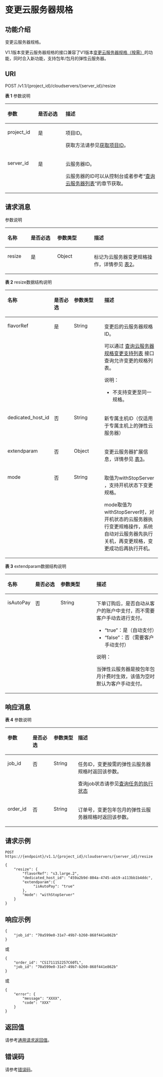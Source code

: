 # 变更云服务器规格<a name="ZH-CN_TOPIC_0093298376"></a>

## 功能介绍<a name="section5379216"></a>

变更云服务器规格。

V1.1版本变更云服务器规格的接口兼容了V1版本[变更云服务器规格（按需）](变更云服务器规格（按需）.md)的功能，同时合入新功能，支持包年/包月的弹性云服务器。

## URI<a name="section48412952"></a>

POST /v1.1/\{project\_id\}/cloudservers/\{server\_id\}/resize

**表 1**  参数说明

<a name="table29396722"></a>
<table><thead align="left"><tr id="row15658103"><th class="cellrowborder" valign="top" width="20%" id="mcps1.2.4.1.1"><p id="p60346796"><a name="p60346796"></a><a name="p60346796"></a>参数</p>
</th>
<th class="cellrowborder" valign="top" width="18%" id="mcps1.2.4.1.2"><p id="p56252285"><a name="p56252285"></a><a name="p56252285"></a>是否必选</p>
</th>
<th class="cellrowborder" valign="top" width="62%" id="mcps1.2.4.1.3"><p id="p60141268"><a name="p60141268"></a><a name="p60141268"></a>描述</p>
</th>
</tr>
</thead>
<tbody><tr id="row39604502"><td class="cellrowborder" valign="top" width="20%" headers="mcps1.2.4.1.1 "><p id="p53848109"><a name="p53848109"></a><a name="p53848109"></a>project_id</p>
</td>
<td class="cellrowborder" valign="top" width="18%" headers="mcps1.2.4.1.2 "><p id="p66729601"><a name="p66729601"></a><a name="p66729601"></a>是</p>
</td>
<td class="cellrowborder" valign="top" width="62%" headers="mcps1.2.4.1.3 "><p id="p37593705"><a name="p37593705"></a><a name="p37593705"></a>项目ID。</p>
<p id="p1180512217438"><a name="p1180512217438"></a><a name="p1180512217438"></a>获取方法请参见<a href="获取项目ID.md">获取项目ID</a>。</p>
</td>
</tr>
<tr id="row59061958"><td class="cellrowborder" valign="top" width="20%" headers="mcps1.2.4.1.1 "><p id="p19289328"><a name="p19289328"></a><a name="p19289328"></a>server_id</p>
</td>
<td class="cellrowborder" valign="top" width="18%" headers="mcps1.2.4.1.2 "><p id="p18931763"><a name="p18931763"></a><a name="p18931763"></a>是</p>
</td>
<td class="cellrowborder" valign="top" width="62%" headers="mcps1.2.4.1.3 "><p id="p2592926184418"><a name="p2592926184418"></a><a name="p2592926184418"></a>云服务器ID。</p>
<p id="p57077814"><a name="p57077814"></a><a name="p57077814"></a>云服务器的ID可以从控制台或者参考“<a href="查询云服务器详情.md">查询云服务器列表</a>”的章节获取。</p>
</td>
</tr>
</tbody>
</table>

## 请求消息<a name="section33063388"></a>

参数说明

<a name="table6742880"></a>
<table><thead align="left"><tr id="row13072760"><th class="cellrowborder" valign="top" width="15.229999999999999%" id="mcps1.1.5.1.1"><p id="p52260639"><a name="p52260639"></a><a name="p52260639"></a>名称</p>
</th>
<th class="cellrowborder" valign="top" width="17.29%" id="mcps1.1.5.1.2"><p id="p5253358"><a name="p5253358"></a><a name="p5253358"></a>是否必选</p>
</th>
<th class="cellrowborder" valign="top" width="24.060000000000002%" id="mcps1.1.5.1.3"><p id="p22868878"><a name="p22868878"></a><a name="p22868878"></a>参数类型</p>
</th>
<th class="cellrowborder" valign="top" width="43.419999999999995%" id="mcps1.1.5.1.4"><p id="p40439847"><a name="p40439847"></a><a name="p40439847"></a>描述</p>
</th>
</tr>
</thead>
<tbody><tr id="row54402144"><td class="cellrowborder" valign="top" width="15.229999999999999%" headers="mcps1.1.5.1.1 "><p id="p44497505"><a name="p44497505"></a><a name="p44497505"></a>resize</p>
</td>
<td class="cellrowborder" valign="top" width="17.29%" headers="mcps1.1.5.1.2 "><p id="p47528147"><a name="p47528147"></a><a name="p47528147"></a>是</p>
</td>
<td class="cellrowborder" valign="top" width="24.060000000000002%" headers="mcps1.1.5.1.3 "><p id="p24574685"><a name="p24574685"></a><a name="p24574685"></a>Object</p>
</td>
<td class="cellrowborder" valign="top" width="43.419999999999995%" headers="mcps1.1.5.1.4 "><p id="p63988077"><a name="p63988077"></a><a name="p63988077"></a>标记为云服务器变更规格操作，详情参见 <a href="#table7657338">表2</a>。</p>
</td>
</tr>
</tbody>
</table>

**表 2**  resize数据结构说明

<a name="table7657338"></a>
<table><thead align="left"><tr id="row17725233"><th class="cellrowborder" valign="top" width="15.32%" id="mcps1.2.5.1.1"><p id="p26457778"><a name="p26457778"></a><a name="p26457778"></a>名称</p>
</th>
<th class="cellrowborder" valign="top" width="17.2%" id="mcps1.2.5.1.2"><p id="p62705275"><a name="p62705275"></a><a name="p62705275"></a>是否必选</p>
</th>
<th class="cellrowborder" valign="top" width="24.25%" id="mcps1.2.5.1.3"><p id="p45962549"><a name="p45962549"></a><a name="p45962549"></a>参数类型</p>
</th>
<th class="cellrowborder" valign="top" width="43.230000000000004%" id="mcps1.2.5.1.4"><p id="p31979016"><a name="p31979016"></a><a name="p31979016"></a>描述</p>
</th>
</tr>
</thead>
<tbody><tr id="row40163483"><td class="cellrowborder" valign="top" width="15.32%" headers="mcps1.2.5.1.1 "><p id="p32016662"><a name="p32016662"></a><a name="p32016662"></a>flavorRef</p>
</td>
<td class="cellrowborder" valign="top" width="17.2%" headers="mcps1.2.5.1.2 "><p id="p43212834"><a name="p43212834"></a><a name="p43212834"></a>是</p>
</td>
<td class="cellrowborder" valign="top" width="24.25%" headers="mcps1.2.5.1.3 "><p id="p10578662"><a name="p10578662"></a><a name="p10578662"></a>String</p>
</td>
<td class="cellrowborder" valign="top" width="43.230000000000004%" headers="mcps1.2.5.1.4 "><p id="p61434729"><a name="p61434729"></a><a name="p61434729"></a>变更后的云服务器规格ID。</p>
<p id="p213803511165"><a name="p213803511165"></a><a name="p213803511165"></a>可以通过 <a href="查询云服务器规格变更支持列表.md">查询云服务器规格变更支持列表</a> 接口查询允许变更的规格列表。</p>
<div class="note" id="note17471936191613"><a name="note17471936191613"></a><a name="note17471936191613"></a><span class="notetitle"> 说明： </span><div class="notebody"><a name="ul195783910167"></a><a name="ul195783910167"></a><ul id="ul195783910167"><li>不支持变更至同一规格。</li></ul>
</div></div>
</td>
</tr>
<tr id="row34448474143254"><td class="cellrowborder" valign="top" width="15.32%" headers="mcps1.2.5.1.1 "><p id="p38863025143254"><a name="p38863025143254"></a><a name="p38863025143254"></a>dedicated_host_id</p>
</td>
<td class="cellrowborder" valign="top" width="17.2%" headers="mcps1.2.5.1.2 "><p id="p60897349143254"><a name="p60897349143254"></a><a name="p60897349143254"></a>否</p>
</td>
<td class="cellrowborder" valign="top" width="24.25%" headers="mcps1.2.5.1.3 "><p id="p33738237143254"><a name="p33738237143254"></a><a name="p33738237143254"></a>String</p>
</td>
<td class="cellrowborder" valign="top" width="43.230000000000004%" headers="mcps1.2.5.1.4 "><p id="p48442690143254"><a name="p48442690143254"></a><a name="p48442690143254"></a>新专属主机ID（仅适用于专属主机上的弹性云服务器）</p>
</td>
</tr>
<tr id="row79954169532"><td class="cellrowborder" valign="top" width="15.32%" headers="mcps1.2.5.1.1 "><p id="p1899511165539"><a name="p1899511165539"></a><a name="p1899511165539"></a>extendparam</p>
</td>
<td class="cellrowborder" valign="top" width="17.2%" headers="mcps1.2.5.1.2 "><p id="p29951016185320"><a name="p29951016185320"></a><a name="p29951016185320"></a>否</p>
</td>
<td class="cellrowborder" valign="top" width="24.25%" headers="mcps1.2.5.1.3 "><p id="p1854918865418"><a name="p1854918865418"></a><a name="p1854918865418"></a>Object</p>
</td>
<td class="cellrowborder" valign="top" width="43.230000000000004%" headers="mcps1.2.5.1.4 "><p id="p499501665314"><a name="p499501665314"></a><a name="p499501665314"></a>变更云服务器扩展信息，详情参见 <a href="#table7773716105510">表3</a>。</p>
</td>
</tr>
<tr id="row0238114321212"><td class="cellrowborder" valign="top" width="15.32%" headers="mcps1.2.5.1.1 "><p id="p184731425012"><a name="p184731425012"></a><a name="p184731425012"></a>mode</p>
</td>
<td class="cellrowborder" valign="top" width="17.2%" headers="mcps1.2.5.1.2 "><p id="p440141715114"><a name="p440141715114"></a><a name="p440141715114"></a>否</p>
</td>
<td class="cellrowborder" valign="top" width="24.25%" headers="mcps1.2.5.1.3 "><p id="p154051718113"><a name="p154051718113"></a><a name="p154051718113"></a>String</p>
</td>
<td class="cellrowborder" valign="top" width="43.230000000000004%" headers="mcps1.2.5.1.4 "><p id="p1256034419152"><a name="p1256034419152"></a><a name="p1256034419152"></a>取值为withStopServer ，支持开机状态下变更规格。</p>
<p id="p184841352181414"><a name="p184841352181414"></a><a name="p184841352181414"></a>mode取值为withStopServer时，对开机状态的云服务器执行变更规格操作，系统自动对云服务器先执行关机，再变更规格，变更成功后再执行开机。</p>
</td>
</tr>
</tbody>
</table>

**表 3**  extendparam数据结构说明

<a name="table7773716105510"></a>
<table><thead align="left"><tr id="row1777721612557"><th class="cellrowborder" valign="top" width="15.229999999999999%" id="mcps1.2.5.1.1"><p id="p10778141611554"><a name="p10778141611554"></a><a name="p10778141611554"></a>名称</p>
</th>
<th class="cellrowborder" valign="top" width="17.29%" id="mcps1.2.5.1.2"><p id="p0779151645510"><a name="p0779151645510"></a><a name="p0779151645510"></a>是否必选</p>
</th>
<th class="cellrowborder" valign="top" width="24.25%" id="mcps1.2.5.1.3"><p id="p157813162559"><a name="p157813162559"></a><a name="p157813162559"></a>参数类型</p>
</th>
<th class="cellrowborder" valign="top" width="43.230000000000004%" id="mcps1.2.5.1.4"><p id="p478214165557"><a name="p478214165557"></a><a name="p478214165557"></a>描述</p>
</th>
</tr>
</thead>
<tbody><tr id="row67842167555"><td class="cellrowborder" valign="top" width="15.229999999999999%" headers="mcps1.2.5.1.1 "><p id="p41911644105514"><a name="p41911644105514"></a><a name="p41911644105514"></a>isAutoPay</p>
</td>
<td class="cellrowborder" valign="top" width="17.29%" headers="mcps1.2.5.1.2 "><p id="p12786616185517"><a name="p12786616185517"></a><a name="p12786616185517"></a>否</p>
</td>
<td class="cellrowborder" valign="top" width="24.25%" headers="mcps1.2.5.1.3 "><p id="p8787111655513"><a name="p8787111655513"></a><a name="p8787111655513"></a>String</p>
</td>
<td class="cellrowborder" valign="top" width="43.230000000000004%" headers="mcps1.2.5.1.4 "><p id="p187401822393"><a name="p187401822393"></a><a name="p187401822393"></a>下单订购后，是否自动从客户的账户中支付，而不需要客户手动去进行支付。</p>
<a name="ul1126212684113"></a><a name="ul1126212684113"></a><ul id="ul1126212684113"><li>“true”：是（自动支付）</li><li>“false”：否（需要客户手动支付）</li></ul>
<div class="note" id="note614413415406"><a name="note614413415406"></a><a name="note614413415406"></a><span class="notetitle"> 说明： </span><div class="notebody"><p id="p41601641154019"><a name="p41601641154019"></a><a name="p41601641154019"></a>当弹性云服务器是按包年包月计费时生效，该值为空时默认为客户手动支付。</p>
</div></div>
</td>
</tr>
</tbody>
</table>

## 响应消息<a name="section46136113"></a>

**表 4**  参数说明

<a name="table1757554320428"></a>
<table><thead align="left"><tr id="row10573743104219"><th class="cellrowborder" valign="top" width="16.408359164083592%" id="mcps1.2.5.1.1"><p id="p95739434429"><a name="p95739434429"></a><a name="p95739434429"></a>参数</p>
</th>
<th class="cellrowborder" valign="top" width="13.788621137886212%" id="mcps1.2.5.1.2"><p id="p515421012414"><a name="p515421012414"></a><a name="p515421012414"></a>是否必选</p>
</th>
<th class="cellrowborder" valign="top" width="15.948405159484052%" id="mcps1.2.5.1.3"><p id="p057314434423"><a name="p057314434423"></a><a name="p057314434423"></a>参数类型</p>
</th>
<th class="cellrowborder" valign="top" width="53.854614538546144%" id="mcps1.2.5.1.4"><p id="p1657314439424"><a name="p1657314439424"></a><a name="p1657314439424"></a>描述</p>
</th>
</tr>
</thead>
<tbody><tr id="row2574174334215"><td class="cellrowborder" valign="top" width="16.408359164083592%" headers="mcps1.2.5.1.1 "><p id="p19573194314427"><a name="p19573194314427"></a><a name="p19573194314427"></a>job_id</p>
</td>
<td class="cellrowborder" valign="top" width="13.788621137886212%" headers="mcps1.2.5.1.2 "><p id="p1154210184115"><a name="p1154210184115"></a><a name="p1154210184115"></a>否</p>
</td>
<td class="cellrowborder" valign="top" width="15.948405159484052%" headers="mcps1.2.5.1.3 "><p id="p65741943124213"><a name="p65741943124213"></a><a name="p65741943124213"></a>String</p>
</td>
<td class="cellrowborder" valign="top" width="53.854614538546144%" headers="mcps1.2.5.1.4 "><p id="p293465922713"><a name="p293465922713"></a><a name="p293465922713"></a>任务ID，变更按需的弹性云服务器规格时返回该参数。</p>
<p id="p195742043194210"><a name="p195742043194210"></a><a name="p195742043194210"></a>查询job状态请参见<a href="查询任务的执行状态.md">查询任务的执行状态</a></p>
</td>
</tr>
<tr id="row1857415432428"><td class="cellrowborder" valign="top" width="16.408359164083592%" headers="mcps1.2.5.1.1 "><p id="p1574743204220"><a name="p1574743204220"></a><a name="p1574743204220"></a>order_id</p>
</td>
<td class="cellrowborder" valign="top" width="13.788621137886212%" headers="mcps1.2.5.1.2 "><p id="p915481044119"><a name="p915481044119"></a><a name="p915481044119"></a>否</p>
</td>
<td class="cellrowborder" valign="top" width="15.948405159484052%" headers="mcps1.2.5.1.3 "><p id="p5574154320424"><a name="p5574154320424"></a><a name="p5574154320424"></a>String</p>
</td>
<td class="cellrowborder" valign="top" width="53.854614538546144%" headers="mcps1.2.5.1.4 "><p id="p95741943104212"><a name="p95741943104212"></a><a name="p95741943104212"></a>订单号，变更包年包月的弹性云服务器规格时返回该参数。</p>
</td>
</tr>
</tbody>
</table>

## 请求示例<a name="section11377105275020"></a>

```
POST https://{endpoint}/v1.1/{project_id}/cloudservers/{server_id}/resize
```

```
{
    "resize": {
        "flavorRef": "s3.large.2",
        "dedicated_host_id": "459a2b9d-804a-4745-ab19-a113bb1b4ddc",
        "extendparam":{
             "isAutoPay": "true"
        },
        "mode": "withStopServer"
    }
}
```

## 响应示例<a name="section8203558145011"></a>

```
{
    "job_id": "70a599e0-31e7-49b7-b260-868f441e862b"
}
```

或

```
{
    "order_id": "CS1711152257C60TL",
    "job_id": "70a599e0-31e7-49b7-b260-868f441e862b"
}
```

或

```
{
    "error": {
        "message": "XXXX", 
        "code": "XXX"
    }
}
```

## 返回值<a name="section27037160"></a>

请参考[通用请求返回值](通用请求返回值.md)。

## 错误码<a name="section85821649202813"></a>

请参考[错误码](错误码.md)。

